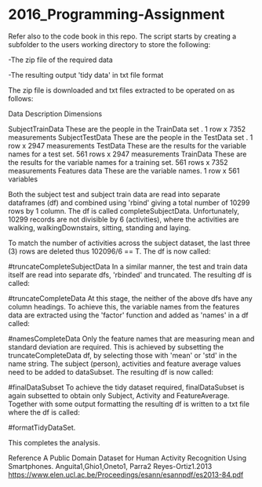 # 2016_Programming-Assignment
Refer also to the code book in this repo. The script starts by creating a subfolder to the users working
directory to store the following:

-The zip file of the required data

-The resulting output 'tidy data' in txt file format

The zip file is downloaded and txt files extracted to be operated on as follows:

Data 			Description 								Dimensions
		
SubjectTrainData 	These are the people in the TrainData set . 				1 row x 7352 measurements
SubjectTestData 	These are the people in the TestData set . 				1 row x 2947 measurements
TestData 		These are the results for the variable names for a test set. 		561 rows x 2947 measurements
TrainData 		These are the results for the variable names for a training set.  	561 rows x 7352 measurements
Features data 		These are the variable names. 						1 row x 561 variables

Both the subject test and subject train data are read into separate dataframes (df) and combined using 'rbind' giving a total number of 10299 rows by 1 column. The df is called completeSubjectData. Unfortunately, 10299 records are not divisible by 6 (activities), where the activities are walking, walkingDownstairs, sitting, standing and laying.

To match the number of activities across the subject dataset, the last three (3) rows are deleted thus 102096/6 == T. The df is now called:

#truncateCompleteSubjectData
In a similar manner, the test and train data itself are read into separate dfs, 'rbinded' and truncated. The resulting df is called:

#truncateCompleteData
At this stage, the neither of the above dfs have any column headings. To achieve this, the variable names from the features data are extracted using the 'factor' function and added as 'names' in a df called:

#namesCompleteData
Only the feature names that are measuring mean and standard deviation are required. This is achieved by subsetting the truncateCompleteData df, by selecting those with 'mean' or 'std' in the name string. The subject (person), activities and feature average values need to be added to dataSubset. The resulting df is now called:

#finalDataSubset
To achieve the tidy dataset required, finalDataSubset is again subsetted to obtain only Subject, Activity and FeatureAverage. Together with some output formatting the resulting df is written to a txt file where the df is called:

#formatTidyDataSet.

This completes the analysis.

Reference A Public Domain Dataset for Human Activity Recognition Using Smartphones. Anguita1,Ghio1,Oneto1, Parra2 Reyes-Ortiz1.2013 https://www.elen.ucl.ac.be/Proceedings/esann/esannpdf/es2013-84.pdf
